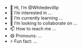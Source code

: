 - 👋 Hi, I’m @Whitedevilllp
- 👀 I’m interested in ...
- 🌱 I’m currently learning ...
- 💞️ I’m looking to collaborate on ...
- 📫 How to reach me ...
- 😄 Pronouns: ...
- ⚡ Fun fact: ...

<!---
Whitedevilllp/Whitedevilllp is a ✨ special ✨ repository because its `README.md` (this file) appears on your GitHub profile.
You can click the Preview link to take a look at your changes.
--->
